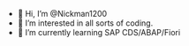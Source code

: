 - 👋 Hi, I’m @Nickman1200
- 👀 I’m interested in all sorts of coding.
- 🌱 I’m currently learning SAP CDS/ABAP/Fiori

<!---
Nickman1200/Nickman1200 is a ✨ special ✨ repository because its `README.md` (this file) appears on your GitHub profile.
You can click the Preview link to take a look at your changes.
--->
